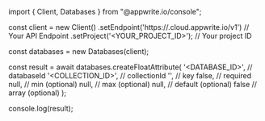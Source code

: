 import { Client, Databases } from "@appwrite.io/console";

const client = new Client()
    .setEndpoint('https://<REGION>.cloud.appwrite.io/v1') // Your API Endpoint
    .setProject('<YOUR_PROJECT_ID>'); // Your project ID

const databases = new Databases(client);

const result = await databases.createFloatAttribute(
    '<DATABASE_ID>', // databaseId
    '<COLLECTION_ID>', // collectionId
    '', // key
    false, // required
    null, // min (optional)
    null, // max (optional)
    null, // default (optional)
    false // array (optional)
);

console.log(result);
